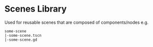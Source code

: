 # Scenes Library

Used for reusable scenes that are composed of components/nodes
e.g. 
```
some-scene
|-some-scene.tscn
|-some-scene.gd
```
